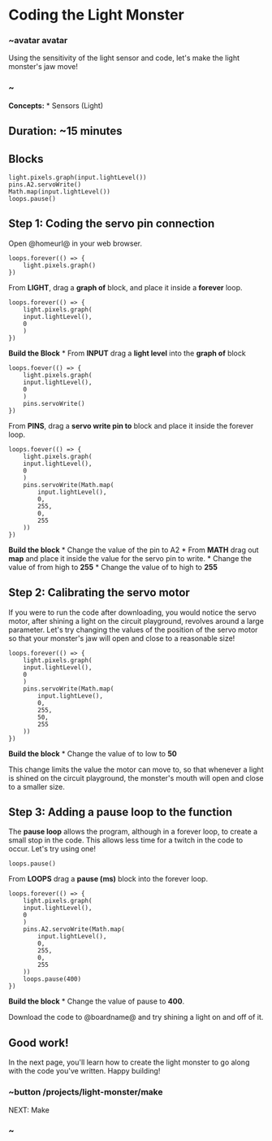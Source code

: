 # Coding the Light Monster 

### ~avatar avatar 
Using the sensitivity of the light sensor and code, let's make the light monster's jaw move!
### ~ 

**Concepts:** 
    * Sensors (Light)

## Duration: ~15 minutes 

## Blocks 

```cards 
light.pixels.graph(input.lightLevel())
pins.A2.servoWrite()
Math.map(input.lightLevel())
loops.pause()
``` 

## Step 1: Coding the servo pin connection
Open @homeurl@ in your web browser. 

```blocks 
loops.forever(() => {
    light.pixels.graph()
})
```

From **LIGHT**, drag a **graph of** block, and place it inside a **forever** loop. 

```blocks 
loops.forever(() => {
    light.pixels.graph(
    input.lightLevel(),
    0
    )
})
```

**Build the Block** 
    * From **INPUT** drag a **light level** into the **graph of** block 

```blocks 
loops.foever(() => {
    light.pixels.graph(
    input.lightLevel(), 
    0
    )
    pins.servoWrite()
})
```

From **PINS**, drag a **servo write pin to** block and place it inside the forever loop. 

```blocks 
loops.foever(() => {
    light.pixels.graph(
    input.lightLevel(), 
    0
    )
    pins.servoWrite(Math.map(
        input.lightLevel(), 
        0,
        255,
        0,
        255
    ))
})
```

**Build the block** 
    * Change the value of the pin to A2 
    * From **MATH** drag out **map** and place it inside the value for the servo pin to write. 
    * Change the value of from high to **255** 
    * Change the value of to high to **255** 

## Step 2: Calibrating the servo motor 

If you were to run the code after downloading, you would notice the servo motor, after shining a light on the circuit playground, revolves around a large parameter. 
Let's try changing the values of the position of the servo motor so that your monster's jaw will open and close to a reasonable size! 

```blocks 
loops.forever(() => {
    light.pixels.graph(
    input.lightLevel(), 
    0
    )
    pins.servoWrite(Math.map(
        input.lightLeve(), 
        0,
        255, 
        50,
        255
    ))
})
```

**Build the block** 
    * Change the value of to low to **50** 

This change limits the value the motor can move to, so that whenever a light is shined on the circuit playground, the monster's mouth will open and close to a smaller size. 

## Step 3: Adding a pause loop to the function 

The **pause loop** allows the program, although in a forever loop, to create a small stop in the code. This allows less time for a twitch in the code to occur. 
Let's try using one! 

```blocks 
loops.pause()
```

From **LOOPS** drag a **pause (ms)** block into the forever loop. 

```blocks
loops.forever(() => {
    light.pixels.graph(
    input.lightLevel(), 
    0
    )
    pins.A2.servoWrite(Math.map(
        input.lightLevel(), 
        0, 
        255, 
        0, 
        255
    ))
    loops.pause(400)
})
```

**Build the block** 
    * Change the value of pause to **400**. 

Download the code to @boardname@ and try shining a light on and off of it. 

## Good work!  

In the next page, you'll learn how to create the light monster to go along with the code you've written. Happy building! 

### ~button /projects/light-monster/make

NEXT: Make 

### ~ 
